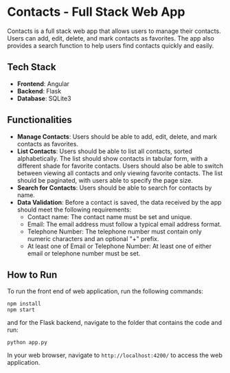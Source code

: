 # Contacts - Full Stack Web App

Contacts is a full stack web app that allows users to manage their contacts. Users can add, edit, delete, and mark contacts as favorites. The app also provides a search function to help users find contacts quickly and easily.

## Tech Stack
- **Frontend**: Angular
- **Backend**: Flask
- **Database**: SQLite3

## Functionalities
- **Manage Contacts**: Users should be able to add, edit, delete, and mark contacts as favorites.
- **List Contacts**: Users should be able to list all contacts, sorted alphabetically. The list should show contacts in tabular form, with a different shade for favorite contacts. Users should also be able to switch between viewing all contacts and only viewing favorite contacts. The list should be paginated, with users able to specify the page size.
- **Search for Contacts**: Users should be able to search for contacts by name.
- **Data Validation**: Before a contact is saved, the data received by the app should meet the following requirements: 
    - Contact name: The contact name must be set and unique.
    - Email: The email address must follow a typical email address format.
    - Telephone Number: The telephone number must contain only numeric characters and an optional "+" prefix.
    - At least one of Email or Telephone Number: At least one of either email or telephone number must be set.

## How to Run

To run the front end of web application, run the following commands:

```
npm install
npm start
```

and for the Flask backend, navigate to the folder that contains the code and run:

```
python app.py
``` 

In your web browser, navigate to `http://localhost:4200/` to access the web application.
